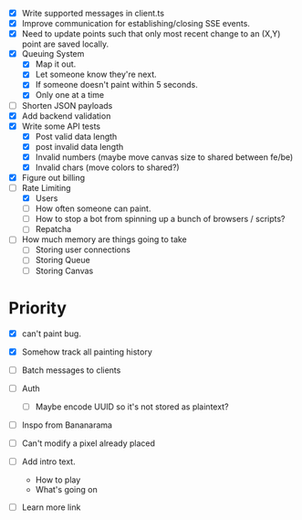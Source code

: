 - [x] Write supported messages in client.ts
- [x] Improve communication for establishing/closing SSE events.  
- [x] Need to update points such that only most recent change to an (X,Y) point are saved locally. 
- [x] Queuing System
    - [x] Map it out.
    - [x] Let someone know they're next. 
    - [x] If someone doesn't paint within 5 seconds. 
    - [x] Only one at a time
- [ ] Shorten JSON payloads
- [x] Add backend validation
- [x] Write some API tests
    - [x] Post valid data length
    - [x] post invalid data length
    - [x] Invalid numbers (maybe move canvas size to shared between fe/be)
    - [x] Invalid chars (move colors to shared?)
- [x] Figure out billing
- [ ] Rate Limiting
    - [x] Users
    - [ ] How often someone can paint. 
    - [ ] How to stop a bot from spinning up a bunch of browsers / scripts?
    - [ ] Repatcha
- [ ] How much memory are things going to take
    - [ ] Storing user connections 
    - [ ] Storing Queue
    - [ ] Storing Canvas

# Priority
- [x] can't paint bug.
- [x] Somehow track all painting history

- [ ] Batch messages to clients
- [ ] Auth
    - [ ] Maybe encode UUID so it's not stored as plaintext?
- [ ] Inspo from Bananarama
- [ ] Can't modify a pixel already placed
- [ ] Add intro text. 
    - How to play
    - What's going on
- [ ] Learn more link